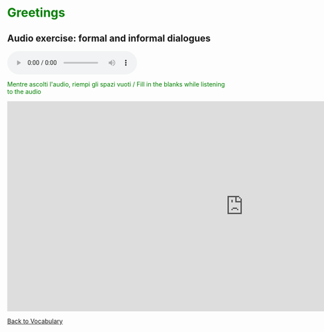 <h1 style="color:green;"> Greetings </h1>

<h2 style:="colour:green;"> Audio exercise: formal and informal dialogues </h2>

<audio controls>
 
  <source src="http://oneworlditaliano.com/audio_in_italiano/dialoghi_in_italiano/incontri.mp3" type="audio/mpeg">
Your browser does not support the audio element.
</audio>

<p style="color:green;"> Mentre ascolti l'audio, riempi gli spazi vuoti / Fill in the blanks while listening to the audio </p>
 
<iframe src="https://h5p.org/h5p/embed/401520" width="1090" height="486" frameborder="0" allowfullscreen="allowfullscreen"></iframe><script src="https://h5p.org/sites/all/modules/h5p/library/js/h5p-resizer.js" charset="UTF-8"></script>


<p> 
<a style="float:left;" href="vocabulary.html" class="btn2"> Back to Vocabulary</a>
</p>
<div style="clear:both;"> </div>
